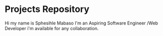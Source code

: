# Projects Repository

Hi my name is Sphesihle Mabaso I'm an Aspiring Software Engineer /Web Developer i'm available for any collaboration.
